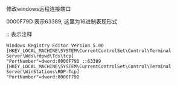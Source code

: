 修改windows远程连接端口

0000F79D 表示63389, 这里为16进制表现形式 

:: 表示注释

```shell
Windows Registry Editor Version 5.00
[HKEY_LOCAL_MACHINE\SYSTEM\CurrentControlSet\Control\Terminal Server\Wds\rdpwd\Tds\tcp]
"PortNumber"=dword:0000F79D ::63389
[HKEY_LOCAL_MACHINE\SYSTEM\CurrentControlSet\Control\Terminal Server\WinStations\RDP-Tcp]
"PortNumber"=dword:0000F79D
```

